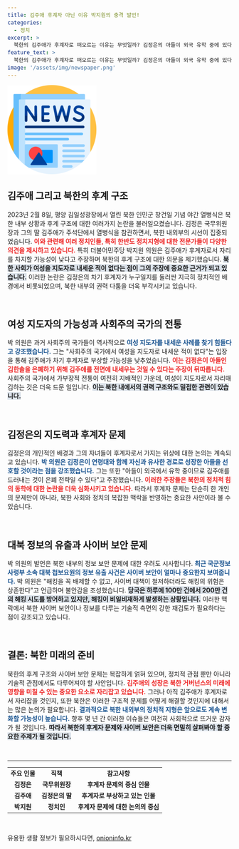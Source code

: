 ```yaml
---
title: 김주애 후계자 아닌 이유 박지원의 충격 발언!
categories:
  - 정치
excerpt: >
  북한의 김주애가 후계자로 떠오르는 이유는 무엇일까? 김정은의 아들이 외국 유학 중에 있다는 주장이 제기되며, 김주애의 신변 안전과 관련된 다양한 의견들이 쏟아지고 있다. 북한 권력의 숨겨진 진실을 파헤쳐 보자!
feature_text: >
  북한의 김주애가 후계자로 떠오르는 이유는 무엇일까? 김정은의 아들이 외국 유학 중에 있다는 주장이 제기되며, 김주애의 신변 안전과 관련된 다양한 의견들이 쏟아지고 있다. 북한 권력의 숨겨진 진실을 파헤쳐 보자!
image: '/assets/img/newspaper.png'
---
```


<p><img src="/assets/img/newspaper.png" alt="kimp 속보" /></p>

<h2 data-ke-size="size26">김주애 그리고 북한의 후계 구조</h2>

<p data-ke-size="size16">2023년 2월 8일, 평양 김일성광장에서 열린 북한 인민군 창건일 기념 야간 열병식은 북한 내부 상황과 후계 구조에 대한 여러가지 논란을 불러일으켰습니다. 김정은 국무위원장과 그의 딸 김주애가 주석단에서 열병식을 참관하면서, 북한 내외부의 시선이 집중되었습니다. <b><span style="color: #ee2323;">이와 관련해 여러 정치인들, 특히 한반도 정치지형에 대한 전문가들이 다양한 의견을 제시하고 있습니다.</span></b> 특히 더불어민주당 박지원 의원은 김주애가 후계자로서 자리를 차지할 가능성이 낮다고 주장하며 북한의 후계 구조에 대한 의문을 제기했습니다. <b><span style="background-color: #21538527;">북한 사회가 여성을 지도자로 내세운 적이 없다는 점이 그의 주장에 중요한 근거가 되고 있습니다.</span></b> 이러한 논란은 김정은의 차기 후계자가 누구일지를 둘러싼 지극히 정치적인 배경에서 비롯되었으며, 북한 내부의 권력 다툼을 더욱 부각시키고 있습니다.</p>

<p data-ke-size="size16">&nbsp;</p>

<h2 data-ke-size="size26">여성 지도자의 가능성과 사회주의 국가의 전통</h2>

<p data-ke-size="size16">박 의원은 과거 사회주의 국가들이 역사적으로 <b><span style="color: #1a5490;">여성 지도자를 내세운 사례를 찾기 힘들다고 강조했습니다.</span></b> 그는 "사회주의 국가에서 여성을 지도자로 내세운 적이 없다"는 입장을 통해 김주애가 차기 후계자로 부상할 가능성을 낮추었습니다. <b><span style="color: #ee2323;">이는 김정은이 아들인 김한솔을 은폐하기 위해 김주애를 전면에 내세우는 것일 수 있다는 주장이 뒤따릅니다.</span></b> 사회주의 국가에서 가부장적 전통이 여전히 지배적인 가운데, 여성이 지도자로서 자리매김하는 것은 더욱 드문 일입니다. <b><span style="background-color: #21538527;">이는 북한 내에서의 권력 구조와도 밀접한 관련이 있습니다.</span></b></p>

<p data-ke-size="size16">&nbsp;</p>

<h2 data-ke-size="size26">김정은의 지도력과 후계자 문제</h2>

<p data-ke-size="size16">김정은의 개인적인 배경과 그의 자녀들이 후계자로서 가지는 위상에 대한 논의는 계속되고 있습니다. <b><span style="color: #1a5490;">박 의원은 김정은이 연령대와 함께 자신과 유사한 경로로 성장한 아들을 선호할 것이라는 점을 강조했습니다.</span></b> 그는 또한 "아들이 외국에서 유학 중이므로 김주애를 드러내는 것이 은폐 전략일 수 있다"고 주장했습니다. <b><span style="color: #ee2323;">이러한 주장들은 북한의 정치적 힘의 동학에 대한 논란을 더욱 심화시키고 있습니다.</span></b> 따라서 후계자 문제는 단순히 한 개인의 문제만이 아니라, 북한 사회와 정치의 복잡한 맥락을 반영하는 중요한 사안이라 볼 수 있습니다.</p>

<p data-ke-size="size16">&nbsp;</p>

<h2 data-ke-size="size26">대북 정보의 유출과 사이버 보안 문제</h2>

<p data-ke-size="size16">박 의원의 발언은 북한 내부의 정보 보안 문제에 대한 우려도 시사합니다. <b><span style="color: #1a5490;">최근 국군정보사령부 소속 대북 첩보요원의 정보 유출 사건은 사이버 보안이 얼마나 중요한지 보여줍니다.</span></b> 박 의원은 "해킹을 꼭 배제할 수 없고, 사이버 대책이 철저하더라도 해킹의 위험은 상존한다"고 언급하며 불안감을 조성했습니다. <b><span style="background-color: #21538527;">당국은 하루에 100만 건에서 200만 건의 해킹 시도를 방어하고 있지만, 해킹이 비일비재하게 발생하는 상황입니다.</span></b> 이러한 맥락에서 북한 사이버 보안이나 정보를 다루는 기술적 측면의 강한 재검토가 필요하다는 점이 강조되고 있습니다.</p>

<p data-ke-size="size16">&nbsp;</p>

<h2 data-ke-size="size26">결론: 북한 미래의 준비</h2>

<p data-ke-size="size16">북한의 후계 구조와 사이버 보안 문제는 복잡하게 얽혀 있으며, 정치적 관점 뿐만 아니라 기술적 관점에서도 다루어져야 할 사안입니다. <b><span style="color: #ee2323;">김주애의 성장은 북한 거버넌스의 미래에 영향을 미칠 수 있는 중요한 요소로 자리잡고 있습니다.</span></b> 그러나 아직 김주애가 후계자로서 자리잡을 것인지, 또한 북한은 이러한 구조적 문제를 어떻게 해결할 것인지에 대해서는 많은 논의가 필요합니다. <b><span style="color: #1a5490;">결과적으로 북한 내외부의 정치적 지형은 앞으로도 계속 변화할 가능성이 높습니다.</span></b> 향후 몇 년 간 이러한 이슈들은 여전히 사회적으로 뜨거운 감자가 될 것입니다. <b><span style="background-color: #21538527;">따라서 북한의 후계자 문제와 사이버 보안은 더욱 면밀히 살펴봐야 할 중요한 주제가 될 것입니다.</span></b></p>

<p data-ke-size="size16">&nbsp;</p>

<hr>

<table>
    <tr>
        <td style="text-align: center; height: 17px;"><b>주요 인물</b></td>
        <td style="text-align: center; height: 17px;"><b>직책</b></td>
        <td style="text-align: center; height: 17px;"><b>참고사항</b></td>
    </tr>
    <tr>
        <td style="text-align: center; height: 17px;"><b>김정은</b></td>
        <td style="text-align: center; height: 17px;"><b>국무위원장</b></td>
        <td style="text-align: center; height: 17px;"><b>후계자 문제의 중심 인물</b></td>
    </tr>
    <tr>
        <td style="text-align: center; height: 17px;"><b>김주애</b></td>
        <td style="text-align: center; height: 17px;"><b>김정은의 딸</b></td>
        <td style="text-align: center; height: 17px;"><b>후계자로 부상하고 있는 인물</b></td>
    </tr>
    <tr>
        <td style="text-align: center; height: 17px;"><b>박지원</b></td>
        <td style="text-align: center; height: 17px;"><b>정치인</b></td>
        <td style="text-align: center; height: 17px;"><b>후계자 문제에 대한 논의의 중심</b></td>
    </tr>
</table>

<p data-ke-size="size16">&nbsp;</p>
유용한 생활 정보가 필요하시다면, <a href="https://onioninfo.kr" rel="dofollow">onioninfo.kr</a>


